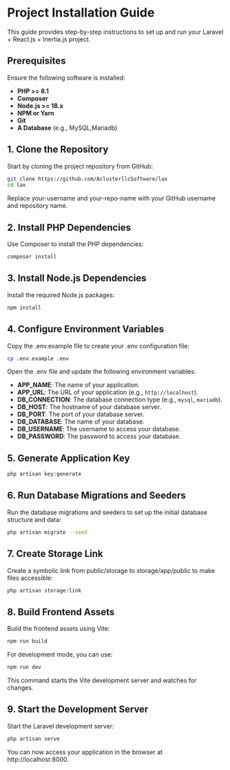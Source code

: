 # Project Installation Guide

This guide provides step-by-step instructions to set up and run your Laravel + React.js + Inertia.js project.

## Prerequisites

Ensure the following software is installed:

- **PHP >= 8.1**
- **Composer**
- **Node.js >= 18.x**
- **NPM or Yarn**
- **Git**
- **A Database** (e.g., MySQL,Mariadb)

## 1. Clone the Repository

Start by cloning the project repository from GitHub:

```bash
git clone https://github.com/AclusterllcSoftware/lax
cd lax
```
Replace your-username and your-repo-name with your GitHub username and repository name.

## 2. Install PHP Dependencies

Use Composer to install the PHP dependencies:

```bash
composer install
```
## 3. Install Node.js Dependencies

Install the required Node.js packages:

```bash
npm install
```

## 4. Configure Environment Variables

Copy the .env.example file to create your .env configuration file:

```bash
cp .env.example .env
```
Open the .env file and update the following environment variables:

- **APP_NAME**: The name of your application.
- **APP_URL**: The URL of your application (e.g., `http://localhost`).
- **DB_CONNECTION**: The database connection type (e.g., `mysql`, `mariadb`).
- **DB_HOST**: The hostname of your database server.
- **DB_PORT**: The port of your database server.
- **DB_DATABASE**: The name of your database.
- **DB_USERNAME**: The username to access your database.
- **DB_PASSWORD**: The password to access your database.

## 5. Generate Application Key

```bash
php artisan key:generate
```

## 6. Run Database Migrations and Seeders

Run the database migrations and seeders to set up the initial database structure and data:

```bash
php artisan migrate --seed
```

## 7. Create Storage Link

Create a symbolic link from public/storage to storage/app/public to make files accessible:

```bash
php artisan storage:link
```

## 8. Build Frontend Assets

Build the frontend assets using Vite:

```bash
npm run build
```

For development mode, you can use:

```bash
npm run dev
```

This command starts the Vite development server and watches for changes.

## 9. Start the Development Server

Start the Laravel development server:

```bash
php artisan serve
```

You can now access your application in the browser at http://localhost:8000.



